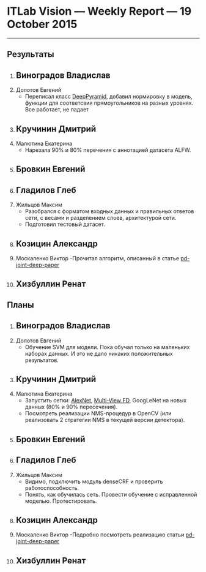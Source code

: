# ITLab Vision — Weekly Report — 19 October 2015

----------------

## Результаты

  1. Виноградов Владислав
     -
  1. Долотов Евгений
     - Переписал класс [DeepPyramid](https://github.com/DolotovEvgeniy/face-detection-model/tree/master/deep_pyramid), добавил нормировку в модель,  функции для соответсвия прямоугольников на разных уровнях. Все работает, не падает
  1. Кручинин Дмитрий
     -
  1. Малютина Екатерина
     - Нарезала 90% и 80% перечения с аннотацией датасета ALFW.
  1. Бровкин Евгений
     -
  1. Гладилов Глеб
     -
  1. Жильцов Максим
     - Разобрался с форматом входных данных и правильных ответов сети,
      с весами и разделением слоев, архитектурой сети.
     - Подготовил тестовый датасет.
  1. Козицин Александр
     -
  1. Москаленко Виктор
     -Прочитал алгоритм, описанный в статье [pd-joint-deep-paper](http://www.ee.cuhk.edu.hk/~xgwang/papers/ouyangWiccv13.pdf)
  1. Хизбуллин Ренат
     -

## Планы

  1. Виноградов Владислав
     -
  1. Долотов Евгений
     - Обучение SVM для модели. Пока обучал только на маленьких наборах данных. И это не дало никаких положительных результатов.
  1. Кручинин Дмитрий
     -
  1. Малютина Екатерина
     - Запустить сетки: [AlexNet][AlexNet-model], [Multi-View FD][fd-multi-view-model], GoogLeNet на новых данных (80% и 90% пересечения).
     - Посмотреть реализации NMS-процедур в OpenCV (или реализовать 2 стратегии NMS в текущей версии детектора).
  1. Бровкин Евгений
     -
  1. Гладилов Глеб
     -
  1. Жильцов Максим
     - Видимо, подключить модуль denseCRF и проверить работоспособность.
     - Понять, как обучилась сеть. Провести обучение с исправленной моделью. Протестировать.
  1. Козицин Александр
     -
  1. Москаленко Виктор
     -Подробно посмотреть реализацию статьи [pd-joint-deep-paper](http://www.ee.cuhk.edu.hk/~xgwang/papers/ouyangWiccv13.pdf)
  1. Хизбуллин Ренат
     -


<!-- LINKS -->
[AlexNet-model]: https://github.com/DolotovEvgeniy/face-detection-model/blob/master/bvlc_alexnet/train_val.prototxt
[fd-multi-view-model]: https://github.com/DolotovEvgeniy/face-detection-model/blob/master/ddfd_alexnet/conv_train_val.prototxt